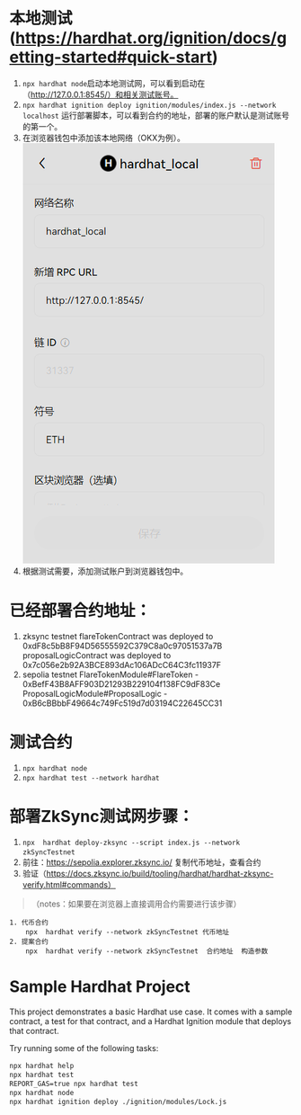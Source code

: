 # 本地测试(https://hardhat.org/ignition/docs/getting-started#quick-start)
1. `npx hardhat node`启动本地测试网，可以看到启动在（http://127.0.0.1:8545/）和相关测试账号。
2. `npx hardhat ignition deploy ignition/modules/index.js --network localhost` 运行部署脚本，可以看到合约的地址，部署的账户默认是测试账号的第一个。
3. 在浏览器钱包中添加该本地网络（OKX为例）。
![alt text](image.png)
4. 根据测试需要，添加测试账户到浏览器钱包中。

# 已经部署合约地址：
1. zksync testnet
flareTokenContract was deployed to 0xdF8c5bB8F94D56555592C379C8a0c97051537a7B
proposalLogicContract was deployed to 0x7c056e2b92A3BCE893dAc106ADcC64C3fc11937F
2. sepolia testnet
FlareTokenModule#FlareToken - 0xBefF43B8AFF903D21293B229104f138FC9dF83Ce
ProposalLogicModule#ProposalLogic - 0xB6cBBbbF49664c749Fc519d7d03194C22645CC31


# 测试合约
1. `npx hardhat node`
2. `npx hardhat test --network hardhat`

# 部署ZkSync测试网步骤：
1. `npx  hardhat deploy-zksync --script index.js --network zkSyncTestnet`
2. 前往：https://sepolia.explorer.zksync.io/ 复制代币地址，查看合约
3. 验证（https://docs.zksync.io/build/tooling/hardhat/hardhat-zksync-verify.html#commands）
>（notes：如果要在浏览器上直接调用合约需要进行该步骤）

    1. 代币合约
        npx  hardhat verify --network zkSyncTestnet 代币地址
    2. 提案合约
        npx  hardhat verify --network zkSyncTestnet  合约地址  构造参数
# Sample Hardhat Project
This project demonstrates a basic Hardhat use case. It comes with a sample contract, a test for that contract, and a Hardhat Ignition module that deploys that contract.

Try running some of the following tasks:

```shell
npx hardhat help
npx hardhat test
REPORT_GAS=true npx hardhat test
npx hardhat node
npx hardhat ignition deploy ./ignition/modules/Lock.js
```
